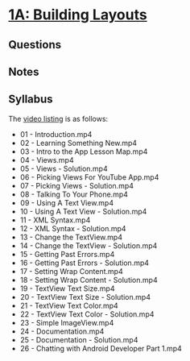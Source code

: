 # [1A: Building Layouts](https://www.udacity.com/course/viewer#!/c-ud837/l-4027328704)

## Questions





## Notes







## Syllabus

The [video listing](https://www.udacity.com/course/progress#!/c-ud837) is as follows:
* 01 - Introduction.mp4
* 02 - Learning Something New.mp4
* 03 - Intro to the App Lesson Map.mp4
* 04 - Views.mp4
* 05 - Views - Solution.mp4
* 06 - Picking Views For YouTube App.mp4
* 07 - Picking Views - Solution.mp4
* 08 - Talking To Your Phone.mp4
* 09 - Using A Text View.mp4
* 10 - Using A Text View - Solution.mp4
* 11 - XML Syntax.mp4
* 12 - XML Syntax - Solution.mp4
* 13 - Change the TextView.mp4
* 14 - Change the TextView - Solution.mp4
* 15 - Getting Past Errors.mp4
* 16 - Getting Past Errors - Solution.mp4
* 17 - Setting Wrap Content.mp4
* 18 - Setting Wrap Content - Solution.mp4
* 19 - TextView Text Size.mp4
* 20 - TextView Text Size - Solution.mp4
* 21 - TextView Text Color.mp4
* 22 - TextView Text Color - Solution.mp4
* 23 - Simple ImageView.mp4
* 24 - Documentation.mp4
* 25 - Documentation - Solution.mp4
* 26 - Chatting with Android Developer Part 1.mp4

